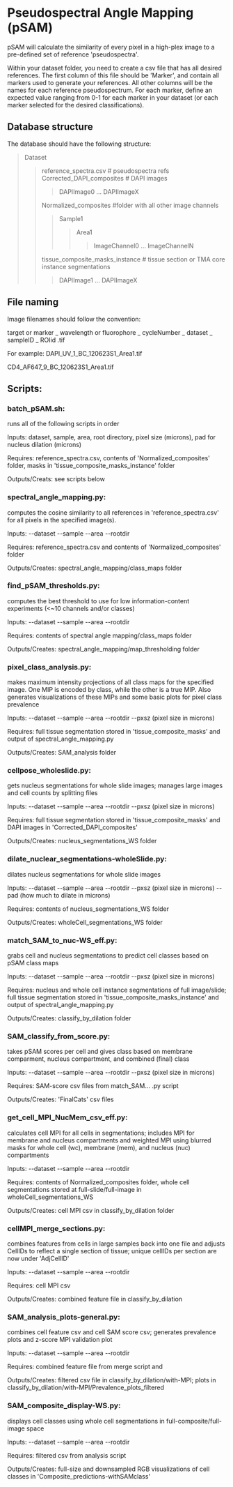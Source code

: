 # Pseudospectral Angle Mapping (pSAM)

pSAM will calculate the similarity of every pixel in a high-plex image to a pre-defined set of reference 'pseudospectra'.

Within your dataset folder, you need to create a csv file that has all desired references. The first column of this file should be 'Marker', and contain all markers used to generate your references. All other columns will be the names for each reference pseudospectrum. For each marker, define an expected value ranging from 0-1 for each marker in your dataset (or each marker selected for the desired classifications).

## Database structure
The database should have the following structure:
> Dataset
>> reference_spectra.csv # pseudospectra refs
>> Corrected_DAPI_composites # DAPI images
>>> DAPIImage0
>>> ...
>>> DAPIImageX
>>> 
>> Normalized_composites #folder with all other image channels
>>> Sample1
>>>> Area1
>>>>> ImageChannel0
>>>>> ...
>>>>> ImageChannelN
>>>>> 
>> tissue_composite_masks_instance # tissue section or TMA core instance segmentations
>>> DAPIImage1
>>> ...
>>> DAPIImageX

## File naming
Image filenames should follow the convention:

target or marker _ wavelength or fluorophore _ cycleNumber _ dataset _ sampleID _ ROIid .tif

For example:
DAPI_UV_1_BC_120623S1_Area1.tif

CD4_AF647_9_BC_120623S1_Area1.tif


## Scripts:

### batch_pSAM.sh: 
runs all of the following scripts in order

Inputs: dataset, sample, area, root directory, pixel size (microns), pad for nucleus dilation (microns)

Requires: reference_spectra.csv, contents of 'Normalized_composites' folder, masks in 'tissue_composite_masks_instance' folder

Outputs/Creats: see scripts below

### spectral_angle_mapping.py: 
computes the cosine similarity to all references in 'reference_spectra.csv' for all pixels in the specified image(s).

Inputs: --dataset --sample --area --rootdir

Requires: reference_spectra.csv and contents of 'Normalized_composites' folder

Outputs/Creates: spectral_angle_mapping/class_maps folder

### find_pSAM_thresholds.py: 
computes the best threshold to use for low information-content experiments (<~10 channels and/or classes)

Inputs: --dataset --sample --area --rootdir

Requires: contents of spectral angle mapping/class_maps folder

Outputs/Creates: spectral_angle_mapping/map_thresholding folder

### pixel_class_analysis.py: 
makes maximum intensity projections of all class maps for the specified image. One MIP is encoded by class, while the other is a true MIP. Also generates visualizations of these MIPs and some basic plots for pixel class prevalence

Inputs: --dataset --sample --area --rootdir --pxsz (pixel size in microns)

Requires: full tissue segmentation stored in 'tissue_composite_masks' and output of spectral_angle_mapping.py

Outputs/Creates: SAM_analysis folder

### cellpose_wholeslide.py: 
gets nucleus segmentations for whole slide images; manages large images and cell counts by splitting files

Inputs: --dataset --sample --area --rootdir --pxsz (pixel size in microns)

Requires: full tissue segmentation stored in 'tissue_composite_masks' and DAPI images in 'Corrected_DAPI_composites'

Outputs/Creates: nucleus_segmentations_WS folder

### dilate_nuclear_segmentations-wholeSlide.py: 
dilates nucleus segmentations for whole slide images

Inputs: --dataset --sample --area --rootdir --pxsz (pixel size in microns) --pad (how much to dilate in microns) 

Requires: contents of nucleus_segmentations_WS folder

Outputs/Creates: wholeCell_segmentations_WS folder

### match_SAM_to_nuc-WS_eff.py: 
grabs cell and nucleus segmentations to predict cell classes based on pSAM class maps

Inputs: --dataset --sample --area --rootdir --pxsz (pixel size in microns)

Requires: nucleus and whole cell instance segmentations of full image/slide; full tissue segmentation stored in 'tissue_composite_masks_instance' and output of spectral_angle_mapping.py

Outputs/Creates: classify_by_dilation folder

### SAM_classify_from_score.py: 
takes pSAM scores per cell and gives class based on membrane comparment, nucleus compartment, and combined (final) class

Inputs: --dataset --sample --area --rootdir --pxsz (pixel size in microns)

Requires: SAM-score csv files from match_SAM... .py script

Outputs/Creates: 'FinalCats' csv files

### get_cell_MPI_NucMem_csv_eff.py: 
calculates cell MPI for all cells in segmentations; includes MPI for membrane and nucleus compartments and weighted MPI using blurred masks for whole cell (wc), membrane (mem), and nucleus (nuc) compartments

Inputs: --dataset --sample --area --rootdir

Requires: contents of Normalized_composites folder, whole cell segmentations stored at full-slide/full-image in wholeCell_segmentations_WS

Outputs/Creates: cell MPI csv in classify_by_dilation folder

### cellMPI_merge_sections.py: 
combines features from cells in large samples back into one file and adjusts CellIDs to reflect a single section of tissue; unique cellIDs per section are now under 'AdjCellID'

Inputs: --dataset --sample --area --rootdir

Requires: cell MPI csv 

Outputs/Creates: combined feature file in classify_by_dilation

### SAM_analysis_plots-general.py: 
combines cell feature csv and cell SAM score csv; generates prevalence plots and z-score MPI validation plot

Inputs: --dataset --sample --area --rootdir

Requires: combined feature file from merge script and 

Outputs/Creates: filtered csv file in classify_by_dilation/with-MPI; plots in classify_by_dilation/with-MPI/Prevalence_plots_filtered

### SAM_composite_display-WS.py: 
displays cell classes using whole cell segmentations in full-composite/full-image space

Inputs: --dataset --sample --area --rootdir

Requires: filtered csv from analysis script

Outputs/Creates: full-size and downsampled RGB visualizations of cell classes in 'Composite_predictions-withSAMclass'




